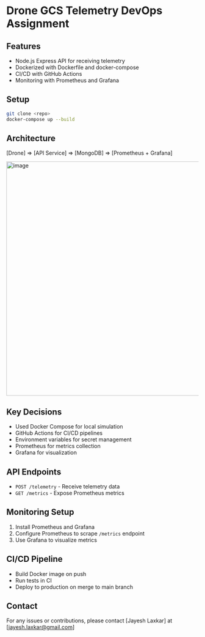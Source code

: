 
# Drone GCS Telemetry DevOps Assignment

## Features
- Node.js Express API for receiving telemetry
- Dockerized with Dockerfile and docker-compose
- CI/CD with GitHub Actions
- Monitoring with Prometheus and Grafana

## Setup

```bash
git clone <repo>
docker-compose up --build
```

## Architecture

[Drone] => [API Service] => [MongoDB]
                        => [Prometheus + Grafana]

<img width="906" height="613" alt="image" src="https://github.com/user-attachments/assets/d996553e-8f1e-4a78-902e-ed84491873f1" />


            

## Key Decisions
- Used Docker Compose for local simulation
- GitHub Actions for CI/CD pipelines
- Environment variables for secret management
- Prometheus for metrics collection
- Grafana for visualization

## API Endpoints
- `POST /telemetry` - Receive telemetry data
- `GET /metrics` - Expose Prometheus metrics

## Monitoring Setup
1. Install Prometheus and Grafana
2. Configure Prometheus to scrape `/metrics` endpoint
3. Use Grafana to visualize metrics

## CI/CD Pipeline
- Build Docker image on push
- Run tests in CI
- Deploy to production on merge to main branch

## Contact
For any issues or contributions, please contact [Jayesh Laxkar] at [jayesh.laxkar@gmail.com]

